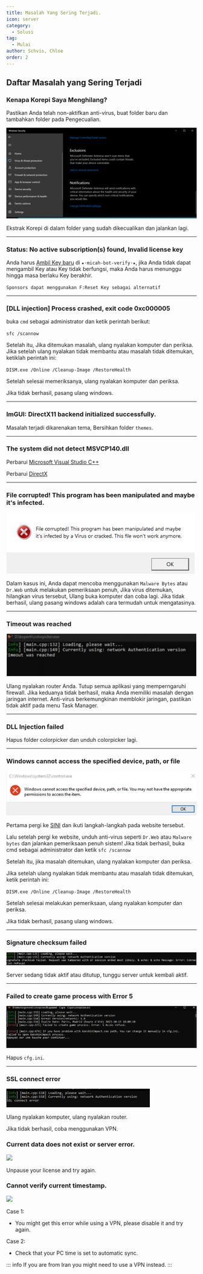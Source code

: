 ```yaml
---
title: Masalah Yang Sering Terjadi.
icon: server
category:
  - Solusi
tag:
  - Mulai
author: Schvis, Chloe
order: 2
---
```


## Daftar Masalah yang Sering Terjadi

### Kenapa Korepi Saya Menghilang?

Pastikan Anda telah non-aktifkan anti-virus, buat folder baru dan tambahkan folder pada Pengecualian.

![](/assets/images/docs/202312/virus.png)

Ekstrak Korepi di dalam folder yang sudah dikecualikan dan jalankan lagi.

---
### Status: No active subscription(s) found, Invalid license key

Anda harus [Ambil Key baru](../guide/getkey.md) di `⁠★⋅micah-bot-verify⋅★`, jika Anda tidak dapat mengambil Key atau Key tidak berfungsi, maka Anda harus menunggu hingga masa berlaku Key berakhir.

`Sponsors dapat menggunakan F:Reset Key sebagai alternatif`

---
### [DLL injection]  Process crashed, exit code 0xc000005

buka `cmd` sebagai administrator dan ketik perintah berikut:

`sfc /scannow`

Setelah itu, Jika ditemukan masalah, ulang nyalakan komputer dan periksa.
Jika setelah ulang nyalakan tidak membantu atau masalah tidak ditemukan, ketiklah perintah ini:

`DISM.exe /Online /Cleanup-Image /RestoreHealth`

Setelah selesai memeriksanya, ulang nyalakan komputer dan periksa.

Jika tidak berhasil, pasang ulang windows.

---
### ImGUI: DirectX11 backend initialized successfully.

Masalah terjadi dikarenakan tema, Bersihkan folder `themes`.

---
### The system did not detect MSVCP140.dll

Perbarui [Microsoft Visual Studio C++](https://learn.microsoft.com/en-us/cpp/windows/latest-supported-vc-redist?view=msvc-170#visual-studio-2015-2017-2019-and-2022)

Perbarui [DirectX](https://www.microsoft.com/en-us/download/details.aspx?id=35)

---
### File corrupted! This program has been manipulated and maybe it's infected.

![](/assets/images/docs/202312/virus2.png)

Dalam kasus ini, Anda dapat mencoba menggunakan `Malware Bytes` atau `Dr.Web` untuk melakukan pemeriksaan penuh, Jika virus ditemukan, hilangkan virus tersebut, Ulang buka komputer dan coba lagi. Jika tidak berhasil, ulang pasang windows adalah cara termudah untuk mengatasinya.

---
### Timeout was reached

![](/assets/images/docs/202312/error1.png)

Ulang nyalakan router Anda.
Tutup semua aplikasi yang memperngaruhi firewall. Jika keduanya tidak berhasil, maka Anda memiliki masalah dengan jaringan internet.
Anti-virus berkemungkinan memblokir jaringan, pastikan tidak aktif pada menu Task Manager.

---
### DLL Injection failed

Hapus folder colorpicker dan unduh colorpicker lagi.

---
### Windows cannot access the specified device, path, or file

![](/assets/images/docs/202312/error2.png)

Pertama pergi ke [SINI](https://support.microsoft.com/en-us/topic/-windows-cannot-access-the-specified-device-path-or-file-error-when-you-try-to-install-update-or-start-a-program-or-file-46361133-47ed-6967-c13e-e75d3cc29657) dan ikuti langkah-langkah pada website tersebut.

Lalu setelah pergi ke website, unduh anti-virus seperti `Dr.Web` atau `Malware bytes` dan jalankan pemeriksaan penuh sistem!
Jika tidak berhasil, buka cmd sebagai administrator dan ketik `sfc /scannow`

Setelah itu, jika masalah ditemukan, ulang nyalakan komputer dan periksa.

Jika setelah ulang nyalakan tidak membantu atau masalah tidak ditemukan, ketik perintah ini:

`DISM.exe /Online /Cleanup-Image /RestoreHealth`

Setelah selesai melakukan pemeriksaan, ulang nyalakan komputer dan periksa.

Jika tidak berhasil, pasang ulang windows.

---
### Signature checksum failed

![](/assets/images/docs/202312/checksum.png)

Server sedang tidak aktif atau ditutup, tunggu server untuk kembali aktif.

---
### Failed to create game process with Error 5

![](/assets/images/docs/202312/error3.png)

Hapus `cfg.ini`.

---
### SSL connect error

![](/assets/images/docs/202312/error4.png)

Ulang nyalakan komputer, ulang nyalakan router.

Jika tidak berhasil, coba menggunakan VPN.

### Current data does not exist or server error.

![](/assets/images/docs/202312/error.png)

Unpause your license and try again.

### Cannot verify current timestamp.

![](/assets/images/docs/202402/timestamp.png)

Case 1:
- You might get this error while using a VPN, please disable it and try again.

Case 2:
- Check that your PC time is set to automatic sync.

::: info If you are from Iran you might need to use a VPN instead.
:::
